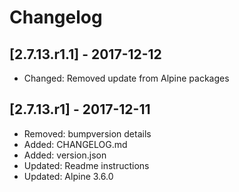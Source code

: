 # Changelog

## [2.7.13.r1.1] - 2017-12-12

* Changed: Removed update from Alpine packages

## [2.7.13.r1] - 2017-12-11

* Removed: bumpversion details
* Added: CHANGELOG.md
* Added: version.json
* Updated: Readme instructions
* Updated: Alpine 3.6.0
